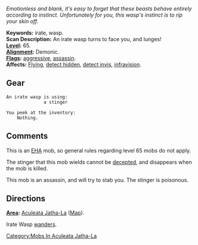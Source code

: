 *Emotionless and blank, it's easy to forget that these beasts behave
entirely according to instinct. Unfortunately for you, this wasp's
instinct is to rip your skin off.*

**Keywords:** irate, wasp.  
**Scan Description:** An irate wasp turns to face you, and lunges!  
**[Level](Level "wikilink"):** 65.  
**[Alignment](Alignment "wikilink"):** Demonic.  
**[Flags](:Category:_Mob_Types "wikilink"):**
[aggressive](Aggressive_Mobs "wikilink"),
[assassin](Assassin_Mobs "wikilink").  
**Affects:** [Flying](Flying "wikilink"), [detect
hidden](Detect_Hidden "wikilink"), [detect
invis](Detect_Invis "wikilink"),
[infravision](Infravision "wikilink").  

## Gear

`An irate wasp is using:`  
`   `<wielded>`           a stinger`  
  
`You peek at the inventory:`  
`    Nothing.`

## Comments

This is an [EHA](:Category:_Elite_Hero_Areas "wikilink") mob, so general
rules regarding level 65 mobs do not apply.

The stinger that this mob wields cannot be
[decepted](Deception "wikilink"), and disappears when the mob is killed.

This mob is an assassin, and will try to stab you. The stinger is
poisonous.

## Directions

**[Area](:Category:_Areas "wikilink"):** [Aculeata
Jatha-La](:Category:_Aculeata_Jatha-La "wikilink")
([Map](Aculeata_Jatha-La_Map "wikilink")).

Irate Wasp [wanders](Wandering_Mobs "wikilink").

[Category:Mobs In Aculeata
Jatha-La](Category:Mobs_In_Aculeata_Jatha-La "wikilink")
